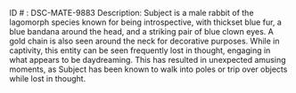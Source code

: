 ID # : DSC-MATE-9883
Description: Subject is a male rabbit of the lagomorph species known for being introspective, with thickset blue fur, a blue bandana around the head, and a striking pair of blue clown eyes. A gold chain is also seen around the neck for decorative purposes. While in captivity, this entity can be seen frequently lost in thought, engaging in what appears to be daydreaming. This has resulted in unexpected amusing moments, as Subject has been known to walk into poles or trip over objects while lost in thought.
